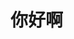<!DOCTYPE html>
<html lang="en">
<head>
    <meta charset="UTF-8">
</head>
<body>
<h1 color="red;">你好啊</h1>
</body>
</html>
<!-- ### Hi there 👋
I'm a software developer,not defined by any language.  

[![Top Langs](https://github-readme-stats.vercel.app/api/top-langs/?username=soclear&hide_border=true&bg_color=135,F6D242,FF52E5)](https://github.com/anuraghazra/github-readme-stats) -->
<!--
**SoClear/SoClear** is a ✨ _special_ ✨ repository because its `README.md` (this file) appears on your GitHub profile.

Here are some ideas to get you started:

- 🔭 I’m currently working on ...
- 🌱 I’m currently learning ...
- 👯 I’m looking to collaborate on ...
- 🤔 I’m looking for help with ...
- 💬 Ask me about ...
- 📫 How to reach me: ...
- 😄 Pronouns: ...
- ⚡ Fun fact: ...
-->
